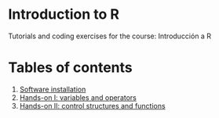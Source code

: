 # Introduction to R

Tutorials and coding exercises for the course: Introducción a R

# Tables of contents

1. [Software installation](sections/software_installation.md)
1. [Hands-on I: variables and operators](sections/variables_operators.md)
1. [Hands-on II: control structures and functions](sections/controls_functions.md)
